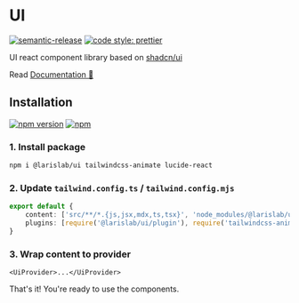 # UI

[![semantic-release](https://img.shields.io/badge/%20%20%F0%9F%93%A6%F0%9F%9A%80-semantic--release-e10079.svg)](https://github.com/semantic-release/semantic-release)
[![code style: prettier](https://img.shields.io/badge/code_style-prettier-ff69b4.svg)](https://github.com/prettier/prettier)

UI react component library based on [shadcn/ui](https://ui.shadcn.com/)

Read [Documentation 📘](https://ui.larislab.com)

## Installation

[![npm version](https://badge.fury.io/js/@larislab%2Fui.svg)](https://www.npmjs.com/package/@larislab/ui)
[![npm](https://img.shields.io/npm/dt/@larislab/ui)](https://www.npmjs.com/package/@larislab/ui)

### 1. Install package

```bash
npm i @larislab/ui tailwindcss-animate lucide-react
```

### 2. Update `tailwind.config.ts` / `tailwind.config.mjs`

```ts
export default {
    content: ['src/**/*.{js,jsx,mdx,ts,tsx}', 'node_modules/@larislab/ui/dist/**/*.js'],
    plugins: [require('@larislab/ui/plugin'), require('tailwindcss-animate')],
}
```

### 3. Wrap content to provider

```tsx
<UiProvider>...</UiProvider>
```

That's it! You're ready to use the components.
